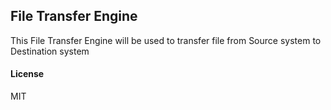 ## File Transfer Engine

This File Transfer Engine will be used to transfer file from Source system to Destination system

#### License

MIT